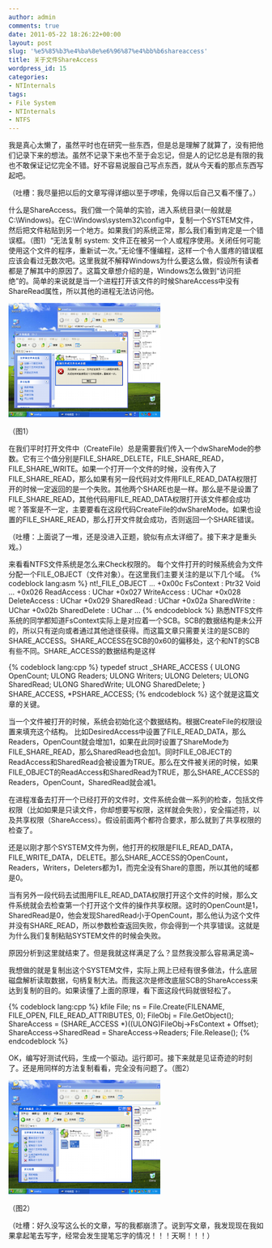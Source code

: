 ```yaml
---
author: admin
comments: true
date: 2011-05-22 18:26:22+00:00
layout: post
slug: '%e5%85%b3%e4%ba%8e%e6%96%87%e4%bb%b6shareaccess'
title: 关于文件ShareAccess
wordpress_id: 15
categories:
- NTInternals
tags:
- File System
- NTInternals
- NTFS
---
```


我是真心太懒了，虽然平时也在研究一些东西，但是总是理解了就算了，没有把他们记录下来的想法。虽然不记录下来也不至于会忘记，但是人的记忆总是有限的我也不敢保证记忆完全不错。好不容易说服自己写点东西，就从今天看的那点东西写起吧。

（吐槽：我尽量把以后的文章写得详细以至于啰嗦，免得以后自己又看不懂了。）

什么是ShareAccess。我们做一个简单的实验，进入系统目录(一般就是C:\Windows\)。在C:\Windows\system32\config中，复制一个SYSTEM文件，然后把文件粘贴到另一个地方。如果我们的系统正常，那么我们看到肯定是一个错误框。（图1）“无法复制 system: 文件正在被另一个人或程序使用。关闭任何可能使用这个文件的程序，重新试一次。”无论懂不懂编程，这样一个令人蛋疼的错误框应该会看过无数次吧。这里我就不解释Windows为什么要这么做，假设所有读者都是了解其中的原因了。这篇文章想介绍的是，Windows怎么做到“访问拒绝”的。简单的来说就是当一个进程打开该文件的时候ShareAccess中没有ShareRead属性，所以其他的进程无法访问他。

[![](/uploads/2011/05/Windows-XP-Professional-2011-05-23-01-51-31-300x225.png)](/uploads/2011/05/Windows-XP-Professional-2011-05-23-01-51-31.png)

（图1）

在我们平时打开文件中（CreateFile）总是需要我们传入一个dwShareMode的参数。它有三个值分别是FILE_SHARE_DELETE，FILE_SHARE_READ，FILE_SHARE_WRITE。如果一个打开一个文件的时候，没有传入了FILE_SHARE_READ，那么如果有另一段代码对文件用FILE_READ_DATA权限打开的时候一定返回的是一个失败。其他两个SHARE也是一样。那么是不是设置了FILE_SHARE_READ，其他代码用FILE_READ_DATA权限打开该文件都会成功呢？答案是不一定，主要要看在这段代码CreateFile的dwShareMode。如果也设置的FILE_SHARE_READ，那么打开文件就会成功，否则返回一个SHARE错误。

（吐槽：上面说了一堆，还是没进入正题，貌似有点太详细了。接下来才是重头戏。）

来看看NTFS文件系统是怎么来Check权限的。
每个文件打开的时候系统会为文件分配一个FILE_OBJECT（文件对象）。在这里我们主要关注的是以下几个域。
{% codeblock lang:asm %}
nt!_FILE_OBJECT
...
+0x00c FsContext        : Ptr32 Void
...
+0x026 ReadAccess       : UChar
+0x027 WriteAccess      : UChar
+0x028 DeleteAccess     : UChar
+0x029 SharedRead       : UChar
+0x02a SharedWrite      : UChar
+0x02b SharedDelete     : UChar
...
{% endcodeblock %}
熟悉NTFS文件系统的同学都知道FsContext实际上是对应着一个SCB。SCB的数据结构是未公开的，所以只有逆向或者通过其他途径获得。而这篇文章只需要关注的是SCB的SHARE_ACCESS。SHARE_ACCESS在SCB的0x60的偏移处，这个和NT的SCB有些不同。SHARE_ACCESS的数据结构是这样

{% codeblock lang:cpp %}
typedef struct _SHARE_ACCESS {
ULONG OpenCount;
ULONG Readers;
ULONG Writers;
ULONG Deleters;
ULONG SharedRead;
ULONG SharedWrite;
ULONG SharedDelete;
} SHARE_ACCESS, *PSHARE_ACCESS;
{% endcodeblock %}
这个就是这篇文章的关键。

当一个文件被打开的时候，系统会初始化这个数据结构。根据CreateFile的权限设置来填充这个结构。
比如DesiredAccess中设置了FILE_READ_DATA，那么Readers，OpenCount就会增加1，如果在此同时设置了ShareMode为FILE_SHARE_READ，那么SharedRead也会加1。同时FILE_OBJECT的ReadAccess和SharedRead会被设置为TRUE。那么在文件被关闭的时候，如果FILE_OBJECT的ReadAccess和SharedRead为TRUE，那么SHARE_ACCESS的Readers，OpenCount，SharedRead就会减1。

在进程准备去打开一个已经打开的文件时，文件系统会做一系列的检查，包括文件权限（比如如果是只读文件，你却想要写权限，这样就会失败），安全描述符，以及共享权限（ShareAccess）。假设前面两个都符合要求，那么就到了共享权限的检查了。

还是以刚才那个SYSTEM文件为例，他打开的权限是FILE_READ_DATA，FILE_WRITE_DATA，DELETE。那么SHARE_ACCESS的OpenCount，Readers，Writers，Deleters都为1，而完全没有Share的意图，所以其他的域都是0。

当有另外一段代码去试图用FILE_READ_DATA权限打开这个文件的时候，那么文件系统就会去检查第一个打开这个文件的操作共享权限。这时的OpenCount是1，SharedRead是0，他会发现SharedRead小于OpenCount，那么他认为这个文件并没有SHARE_READ，所以参数检查返回失败，你会得到一个共享错误。这就是为什么我们复制粘贴SYSTEM文件的时候会失败。

原因分析到这里就结束了。但是我就这样满足了么？显然我没那么容易满足滴~

我想做的就是复制出这个SYSTEM文件，实际上网上已经有很多做法，什么底层磁盘解析读取数据，句柄复制大法。而我这次是修改底层SCB的ShareAccess来达到复制的目的。如果读懂了上面的原理，看下面这段代码就很轻松了。


{% codeblock lang:cpp %}
kfile File;
ns = File.Create(FILENAME, FILE_OPEN, FILE_READ_ATTRIBUTES, 0);
FileObj = File.GetObject();
ShareAccess = (SHARE_ACCESS *)((ULONG)FileObj->FsContext + Offset);
ShareAccess->SharedRead = ShareAccess->Readers;
File.Release();
 {% endcodeblock %}

OK，编写好测试代码，生成一个驱动。运行即可。接下来就是见证奇迹的时刻了。还是用同样的方法复制看看，完全没有问题了。（图2）

[![](/uploads/2011/05/Windows-XP-Professional-2011-05-23-01-53-40-300x225.png)](/uploads/2011/05/Windows-XP-Professional-2011-05-23-01-53-40.png)

（图2）

（吐槽：好久没写这么长的文章，写的我都崩溃了。说到写文章，我发现现在我如果拿起笔去写字，经常会发生提笔忘字的情况！！！天啊！！！）
